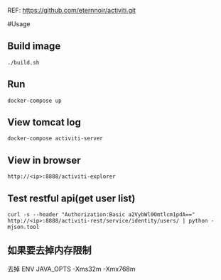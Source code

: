 REF: https://github.com/eternnoir/activiti.git

#Usage

## Build image
    ./build.sh

## Run
    docker-compose up

## View tomcat log
    docker-compose activiti-server

## View in browser
    http://<ip>:8888/activiti-explorer

## Test restful api(get user list)
    curl -s --header "Authorization:Basic a2VybWl0Omtlcm1pdA==" http://<ip>:8888/activiti-rest/service/identity/users/ | python -mjson.tool


## 如果要去掉内存限制

  去掉 ENV JAVA_OPTS -Xms32m -Xmx768m